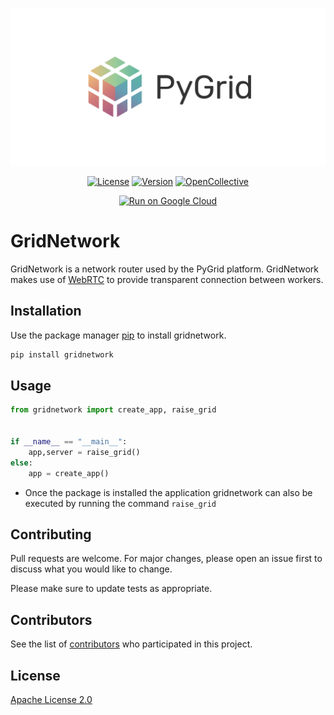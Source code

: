 ![pygrid-logo](https://raw.githubusercontent.com/OpenMined/design-assets/master/logos/PyGrid/horizontal-primary-trans.png)

<p align="center">
    <a href="https://img.shields.io/github/license/OpenMined/GridNetwork">
        <img src="https://img.shields.io/github/license/OpenMined/GridNetwork"
            alt="License"/></a>
    <a href="https://img.shields.io/pypi/v/gridnetwork">
        <img src="https://img.shields.io/pypi/v/gridnetwork"
            alt="Version"/></a>
    <a href="https://img.shields.io/opencollective/all/openmined">
        <img src="https://img.shields.io/opencollective/all/openmined"
            alt="OpenCollective"/></a>
</p> 

<p align="center">
    <a href="https://deploy.cloud.run">
        <img src="https://deploy.cloud.run/button.svg"
            alt="Run on Google Cloud"/></a>
</p> 

# GridNetwork

GridNetwork is a network router used by the PyGrid platform. GridNetwork makes use of [WebRTC](https://webrtc.org/) to provide transparent connection between workers.

## Installation

Use the package manager [pip](https://pip.pypa.io/en/stable/) to install gridnetwork.

```bash
pip install gridnetwork
```

## Usage

```python
from gridnetwork import create_app, raise_grid


if __name__ == "__main__":
    app,server = raise_grid()
else:
    app = create_app()
```

* Once the package is installed the application gridnetwork can also be executed by running the command `raise_grid` 

## Contributing
Pull requests are welcome. For major changes, please open an issue first to discuss what you would like to change.

Please make sure to update tests as appropriate.

## Contributors

See the list of [contributors](https://github.com/OpenMined/GridNetwork/contributors) who participated in this project.

## License
[Apache License 2.0](https://choosealicense.com/licenses/apache-2.0/)
